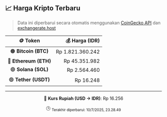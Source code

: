 

<!-- HARGA_KRIPTO -->
## 📈 Harga Kripto Terbaru

> Data ini diperbarui secara otomatis menggunakan [CoinGecko API](https://www.coingecko.com/) dan [exchangerate.host](https://exchangerate.host/)

<div align="center">

| 🪙 Token | 💰 Harga (IDR) |
|:------:|---------------:|
| 🟠 **Bitcoin (BTC)**   | Rp 1.821.360.242 |
| 🔵 **Ethereum (ETH)**  | Rp 45.351.982 |
| 🟣 **Solana (SOL)**    | Rp 2.564.460 |
| 🟢 **Tether (USDT)**   | Rp 16.248 |

---

💱 **Kurs Rupiah (USD → IDR)**: Rp 16.256

🕒 <sub>Terakhir diperbarui: 10/7/2025, 23.28.49</sub>

</div>
<!-- /HARGA_KRIPTO -->